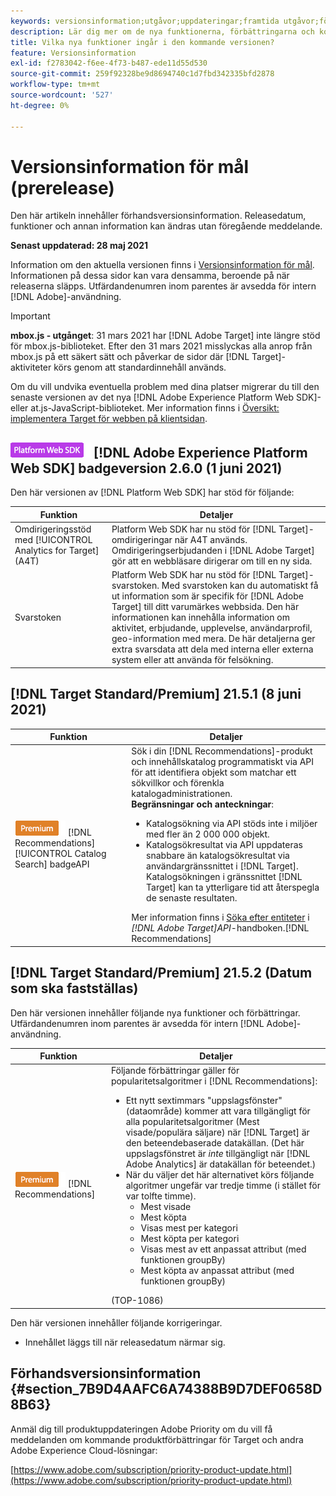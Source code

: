 ```yaml
---
keywords: versionsinformation;utgåvor;uppdateringar;framtida utgåvor;förbättringar;nya funktioner;korrigeringar;uppdateringar;prerelease
description: Lär dig mer om de nya funktionerna, förbättringarna och korrigeringarna i den kommande utgåvan av Adobe Target, bland annat SDK:er, API:er och JavaScript-bibliotek.
title: Vilka nya funktioner ingår i den kommande versionen?
feature: Versionsinformation
exl-id: f2783042-f6ee-4f73-b487-ede11d55d530
source-git-commit: 259f92328be9d8694740c1d7fbd342335bfd2878
workflow-type: tm+mt
source-wordcount: '527'
ht-degree: 0%

---
```


# Versionsinformation för mål (prerelease)

Den här artikeln innehåller förhandsversionsinformation. Releasedatum, funktioner och annan information kan ändras utan föregående meddelande.

**Senast uppdaterad: 28 maj 2021**

Information om den aktuella versionen finns i [Versionsinformation för mål](release-notes.md). Informationen på dessa sidor kan vara densamma, beroende på när releaserna släpps. Utfärdandenumren inom parentes är avsedda för intern [!DNL Adobe]-användning.

>[!IMPORTANT]
>
>**mbox.js - utgånget**: 31 mars 2021 har  [!DNL Adobe Target] inte längre stöd för mbox.js-biblioteket. Efter den 31 mars 2021 misslyckas alla anrop från mbox.js på ett säkert sätt och påverkar de sidor där [!DNL Target]-aktiviteter körs genom att standardinnehåll används.
>
>Om du vill undvika eventuella problem med dina platser migrerar du till den senaste versionen av det nya [!DNL Adobe Experience Platform Web SDK]- eller at.js-JavaScript-biblioteket. Mer information finns i [Översikt: implementera Target för webben på klientsidan](/help/c-implementing-target/c-implementing-target-for-client-side-web/implement-target-for-client-side-web.md).

## ![Adobe Experience Platform Web SDK ](/help/assets/platform.png) [!DNL Adobe Experience Platform Web SDK] badgeversion 2.6.0 (1 juni 2021)

Den här versionen av [!DNL Platform Web SDK] har stöd för följande:

| Funktion | Detaljer |
| --- | --- |
| Omdirigeringsstöd med [!UICONTROL Analytics for Target] (A4T) | Platform Web SDK har nu stöd för [!DNL Target]-omdirigeringar när A4T används. Omdirigeringserbjudanden i [!DNL Adobe Target] gör att en webbläsare dirigerar om till en ny sida. |
| Svarstoken | Platform Web SDK har nu stöd för [!DNL Target]-svarstoken. Med svarstoken kan du automatiskt få ut information som är specifik för [!DNL Adobe Target] till ditt varumärkes webbsida. Den här informationen kan innehålla information om aktivitet, erbjudande, upplevelse, användarprofil, geo-information med mera. De här detaljerna ger extra svarsdata att dela med interna eller externa system eller att använda för felsökning. |

## [!DNL Target Standard/Premium] 21.5.1 (8 juni 2021)

| Funktion | Detaljer |
| --- | --- |
| ![Premium ](/help/assets/premium.png) [!DNL Recommendations] [!UICONTROL Catalog Search] badgeAPI | Sök i din [!DNL Recommendations]-produkt och innehållskatalog programmatiskt via API för att identifiera objekt som matchar ett sökvillkor och förenkla katalogadministrationen.<br>**Begränsningar och anteckningar**:<ul><li>Katalogsökning via API stöds inte i miljöer med fler än 2 000 000 objekt.</li><li>Katalogsökresultat via API uppdateras snabbare än katalogsökresultat via användargränssnittet i [!DNL Target]. Katalogsökningen i gränssnittet [!DNL Target] kan ta ytterligare tid att återspegla de senaste resultaten.</li></ul>Mer information finns i [Söka efter entiteter](http://developers.adobetarget.com/api/recommendations/#tag/Searching-Entities) i *[!DNL Adobe Target]API*-handboken.[!DNL Recommendations] |

## [!DNL Target Standard/Premium] 21.5.2 (Datum som ska fastställas)

Den här versionen innehåller följande nya funktioner och förbättringar. Utfärdandenumren inom parentes är avsedda för intern [!DNL Adobe]-användning.

| Funktion | Detaljer |
| --- | --- |
| ![Premium](/help/assets/premium.png) [!DNL Recommendations] | Följande förbättringar gäller för popularitetsalgoritmer i [!DNL Recommendations]:<ul><li>Ett nytt sextimmars &quot;uppslagsfönster&quot; (dataområde) kommer att vara tillgängligt för alla popularitetsalgoritmer (Mest visade/populära säljare) när [!DNL Target] är den beteendebaserade datakällan. (Det här uppslagsfönstret är *inte* tillgängligt när [!DNL Adobe Analytics] är datakällan för beteendet.)</li><li>När du väljer det här alternativet körs följande algoritmer ungefär var tredje timme (i stället för var tolfte timme).<ul><li>Mest visade</li><li>Mest köpta</li><li>Visas mest per kategori</li><li>Mest köpta per kategori</li><li>Visas mest av ett anpassat attribut (med funktionen groupBy)</li><li>Mest köpta av anpassat attribut (med funktionen groupBy)</li></ul></ul>(TOP-1086) |

Den här versionen innehåller följande korrigeringar.

* Innehållet läggs till när releasedatum närmar sig.

## Förhandsversionsinformation {#section_7B9D4AAFC6A74388B9D7DEF0658D8B63}

Anmäl dig till produktuppdateringen Adobe Priority om du vill få meddelanden om kommande produktförbättringar för Target och andra Adobe Experience Cloud-lösningar:

[https://www.adobe.com/subscription/priority-product-update.html](https://www.adobe.com/subscription/priority-product-update.html)
